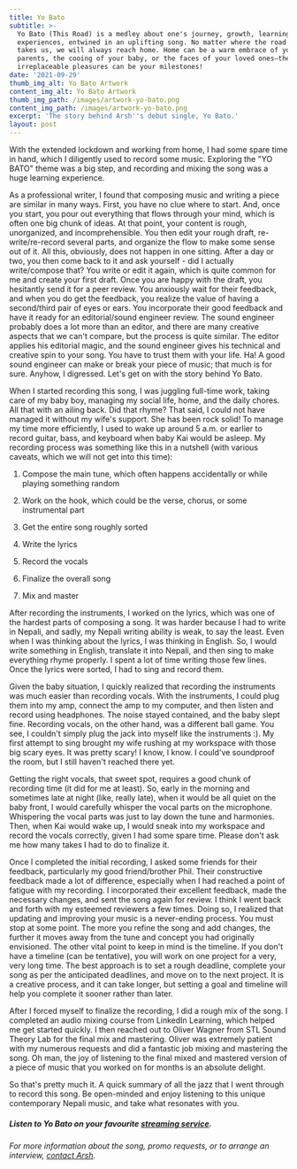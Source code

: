 ```yaml
---
title: Yo Bato
subtitle: >-
  Yo Bato (This Road) is a medley about one's journey, growth, learning and
  experiences, entwined in an uplifting song. No matter where the road (Yo Bato)
  takes us, we will always reach home. Home can be a warm embrace of your
  parents, the cooing of your baby, or the faces of your loved ones—these
  irreplaceable pleasures can be your milestones!
date: '2021-09-29'
thumb_img_alt: Yo Bato Artwork
content_img_alt: Yo Bato Artwork
thumb_img_path: /images/artwork-yo-bato.png
content_img_path: /images/artwork-yo-bato.png
excerpt: 'The story behind Arsh''s debut single, Yo Bato.'
layout: post
---
```

With the extended lockdown and working from home, I had some spare time in hand, which I diligently used to record some music. Exploring the "YO BATO" theme was a big step, and recording and mixing the song was a huge learning experience. 

As a professional writer, I found that composing music and writing a piece are similar in many ways. First, you have no clue where to start. And, once you start, you pour out everything that flows through your mind, which is often one big chunk of ideas. At that point, your content is rough, unorganized, and incomprehensible. You then edit your rough draft, re-write/re-record several parts, and organize the flow to make some sense out of it. All this, obviously, does not happen in one sitting. After a day or two, you then come back to it and ask yourself - did I actually write/compose that? You write or edit it again, which is quite common for me and create your first draft. Once you are happy with the draft, you hesitantly send it for a peer review. You anxiously wait for their feedback, and when you do get the feedback, you realize the value of having a second/third pair of eyes or ears. You incorporate their good feedback and have it ready for an editorial/sound engineer review. The sound engineer probably does a lot more than an editor, and there are many creative aspects that we can't compare, but the process is quite similar. The editor applies his editorial magic, and the sound engineer gives his technical and creative spin to your song. You have to trust them with your life. Ha! A good sound engineer can make or break your piece of music; that much is for sure. Anyhow, I digressed. Let's get on with the story behind Yo Bato.

When I started recording this song, I was juggling full-time work, taking care of my baby boy, managing my social life, home, and the daily chores. All that with an ailing back. Did that rhyme? That said, I could not have managed it without my wife's support. She has been rock solid! To manage my time more efficiently, I used to wake up around 5 a.m. or earlier to record guitar, bass, and keyboard when baby Kai would be asleep. My recording process was something like this in a nutshell (with various caveats, which we will not get into this time):

1.  Compose the main tune, which often happens accidentally or while playing something random

2.  Work on the hook, which could be the verse, chorus, or some instrumental part

3.  Get the entire song roughly sorted

4.  Write the lyrics

5.  Record the vocals

6.  Finalize the overall song

7.  Mix and master

After recording the instruments, I worked on the lyrics, which was one of the hardest parts of composing a song. It was harder because I had to write in Nepali, and sadly, my Nepali writing ability is weak, to say the least. Even when I was thinking about the lyrics, I was thinking in English. So, I would write something in English, translate it into Nepali, and then sing to make everything rhyme properly. I spent a lot of time writing those few lines. Once the lyrics were sorted, I had to sing and record them.

Given the baby situation, I quickly realized that recording the instruments was much easier than recording vocals. With the instruments, I could plug them into my amp, connect the amp to my computer, and then listen and record using headphones. The noise stayed contained, and the baby slept fine. Recording vocals, on the other hand, was a different ball game. You see, I couldn't simply plug the jack into myself like the instruments :). My first attempt to sing brought my wife rushing at my workspace with those big scary eyes. It was pretty scary! I know, I know. I could've soundproof the room, but I still haven't reached there yet.

Getting the right vocals, that sweet spot, requires a good chunk of recording time (it did for me at least). So, early in the morning and sometimes late at night (like, really late), when it would be all quiet on the baby front, I would carefully whisper the vocal parts on the microphone. Whispering the vocal parts was just to lay down the tune and harmonies. Then, when Kai would wake up, I would sneak into my workspace and record the vocals correctly, given I had some spare time. Please don't ask me how many takes I had to do to finalize it. 

Once I completed the initial recording, I asked some friends for their feedback, particularly my good friend/brother Phil. Their constructive feedback made a lot of difference, especially when I had reached a point of fatigue with my recording. I incorporated their excellent feedback, made the necessary changes, and sent the song again for review. I think I went back and forth with my esteemed reviewers a few times. Doing so, I realized that updating and improving your music is a never-ending process. You must stop at some point. The more you refine the song and add changes, the further it moves away from the tune and concept you had originally envisioned. The other vital point to keep in mind is the timeline. If you don't have a timeline (can be tentative), you will work on one project for a very, very long time. The best approach is to set a rough deadline, complete your song as per the anticipated deadlines, and move on to the next project. It is a creative process, and it can take longer, but setting a goal and timeline will help you complete it sooner rather than later.

After I forced myself to finalize the recording, I did a rough mix of the song. I completed an audio mixing course from LinkedIn Learning, which helped me get started quickly. I then reached out to Oliver Wagner from STL Sound Theory Lab for the final mix and mastering. Oliver was extremely patient with my numerous requests and did a fantastic job mixing and mastering the song. Oh man, the joy of listening to the final mixed and mastered version of a piece of music that you worked on for months is an absolute delight.

So that's pretty much it. A quick summary of all the jazz that I went through to record this song. Be open-minded and enjoy listening to this unique contemporary Nepali music, and take what resonates with you.

##### Listen to Yo Bato on your favourite <a href="href=https://distrokid.com/hyperfollow/arshrai/yo-bato" target="_blank">streaming service</a>.

*For more information about the song, promo requests, or to arrange an interview, *[*contact Arsh*](/contact)*.*
